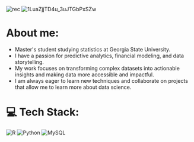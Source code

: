 ![rec](https://github.com/user-attachments/assets/01fc63e2-4058-4400-8bbd-3995ea7b6761)
![1LuaZjjTD4u_3uJTGbPxSZw](https://github.com/user-attachments/assets/186d08cd-4f37-415c-bf62-ee8154e1f2a4)
# About me:
* Master's student studying statistics at Georgia State University.<br>
* I have a passion for predictive analytics, financial modeling, and data storytelling. <br>
* My work focuses on transforming complex datasets into actionable insights and making data more accessible and impactful. <br>
* I am always eager to learn new techniques and collaborate on projects that allow me to learn more about data science.


# 💻 Tech Stack:
![R](https://img.shields.io/badge/r-%23276DC3.svg?style=for-the-badge&logo=r&logoColor=white) ![Python](https://img.shields.io/badge/python-3670A0?style=for-the-badge&logo=python&logoColor=ffdd54) ![MySQL](https://img.shields.io/badge/mysql-4479A1.svg?style=for-the-badge&logo=mysql&logoColor=white)
